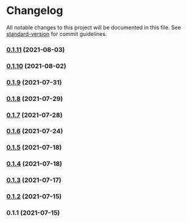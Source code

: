 # Changelog

All notable changes to this project will be documented in this file. See [standard-version](https://github.com/conventional-changelog/standard-version) for commit guidelines.

### [0.1.11](https://github.com/notGonim/Bookmark/compare/v0.1.10...v0.1.11) (2021-08-03)

### [0.1.10](https://github.com/notGonim/Bookmark/compare/v0.1.9...v0.1.10) (2021-08-02)

### [0.1.9](https://github.com/notGonim/Bookmark/compare/v0.1.8...v0.1.9) (2021-07-31)

### [0.1.8](https://github.com/notGonim/Bookmark/compare/v0.1.7...v0.1.8) (2021-07-29)

### [0.1.7](https://github.com/notGonim/Bookmark/compare/v0.1.6...v0.1.7) (2021-07-28)

### [0.1.6](https://github.com/notGonim/Bookmark/compare/v0.1.5...v0.1.6) (2021-07-24)

### [0.1.5](https://github.com/notGonim/Bookmark/compare/v0.1.4...v0.1.5) (2021-07-18)

### [0.1.4](https://github.com/notGonim/Bookmark/compare/v0.1.3...v0.1.4) (2021-07-18)

### [0.1.3](https://github.com/notGonim/Bookmark/compare/v0.1.2...v0.1.3) (2021-07-17)

### [0.1.2](https://github.com/notGonim/Bookmark/compare/v0.1.1...v0.1.2) (2021-07-15)

### 0.1.1 (2021-07-15)

